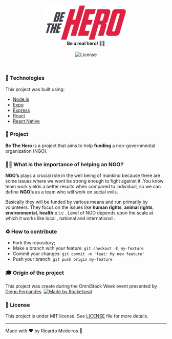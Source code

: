 <h4 align="center">
<img src="./img/logo.png" width="250px" /><br>
 <b>Be a real hero!</b> 🦸‍♂️
</h4>
<p align="center">
  <img alt="License" src="https://img.shields.io/badge/license-MIT-red">
</p>

<br>

### :rocket: Technologies
This project was built using:
- [Node.js](https://nodejs.org/en/)
- [Expo](https://expo.io/)
- [Express](https://expressjs.com/)
- [React](https://reactjs.org/)
- [React Native](https://reactnative.dev/)

### :muscle: Project

<b>Be The Hero</b> is a project that aims to help <b>funding</b> a non-governmental organization (NGO). 

### 🦸‍♂️ What is the importance of helping an NGO? <br>
<b>NGO’s</b> plays a crucial role in the well being of mankind because there are some issues where we wont be strong enough to fight against it .You know team work yields a better results when compared to individual, so we can define <b>NGO’s</b> as a team who will work on social evils.

Basically they will be funded by various means and run primarily by volunteers. They focus on the issues like <b>human rights</b>, <b>animal rights</b>, <b>environmental</b>, <b>health</b> e.t.c . Level of NGO depends upon the scale at which it works like local , national and international .

### :recycle: How to contribute

- Fork this repository;
- Make a branch with your feature: `git checkout -b my-feature`
- Commit your changes: `git commit -m 'feat: My new feature'`
- Push your branch: `git push origin my-feature`

### :mortar_board: Origin of the project

This project was create during the OmniStack Week event presented by [Diego Fernandes](https://github.com/diego3g).
<a href="https://rocketseat.com.br">
    <img alt="Made by Rocketseat" src="https://img.shields.io/badge/made%20by-Rocketseat-red">
</a>

### :memo: License

This project is under MIT license. See [LICENSE](LICENSE.md) file for more details.

---

Made with ❤️ by Ricardo Medeiros :wave: